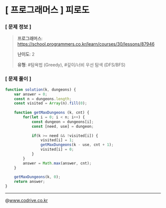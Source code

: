 # [ 프로그래머스 ] 피로도

### [ 문제 정보 ]
> **프로그래머스**: https://school.programmers.co.kr/learn/courses/30/lessons/87946
> 
> **난이도**: 2
>
> **유형**: #탐욕법 (Greedy), #깊이/너비 우선 탐색 (DFS/BFS)


### [ 문제 풀이 ]
```JavaScript
function solution(k, dungeons) {
    var answer = 0;
    const n = dungeons.length;
    const visited = Array(n).fill(0);
    
    function getMaxDungeons (k, cnt) {
        for(let i = 0; i < n; i++) {
            const dungeon = dungeons[i];
            const [need, use] = dungeon;
            
            if(k >= need && !visited[i]) {
                visited[i] = 1;
                getMaxDungeons(k - use, cnt + 1);
                visited[i] = 0;
            }
        }
        answer = Math.max(answer, cnt);
    }
    
    getMaxDungeons(k, 0);
    return answer;
}
```


---
@www.codrive.co.kr